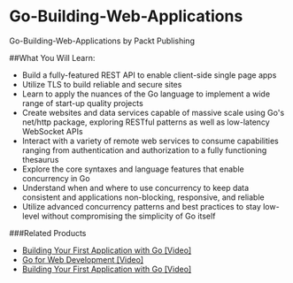 # Go-Building-Web-Applications
Go-Building-Web-Applications by Packt Publishing

##What You Will Learn:
*	Build a fully-featured REST API to enable client-side single page apps
*	Utilize TLS to build reliable and secure sites
*	Learn to apply the nuances of the Go language to implement a wide range of start-up quality projects
*	Create websites and data services capable of massive scale using Go's net/http package, exploring RESTful patterns as well as low-latency WebSocket APIs
*	Interact with a variety of remote web services to consume capabilities ranging from authentication and authorization to a fully functioning thesaurus
*	Explore the core syntaxes and language features that enable concurrency in Go
*	Understand when and where to use concurrency to keep data consistent and applications non-blocking, responsive, and reliable
*	Utilize advanced concurrency patterns and best practices to stay low-level without compromising the simplicity of Go itself

###Related Products
* [Building Your First Application with Go [Video]](https://www.packtpub.com/application-development/building-your-first-application-go-video?utm_source=github&utm_medium=repository&utm_campaign=9781783283811)
* [Go for Web Development [Video]](https://www.packtpub.com/web-development/go-web-development-video?utm_source=github&utm_medium=repository&utm_campaign=9781784397982)
* [Building Your First Application with Go [Video]](https://www.packtpub.com/application-development/building-your-first-application-go-video?utm_source=github&utm_medium=repository&utm_campaign=9781783283811)
